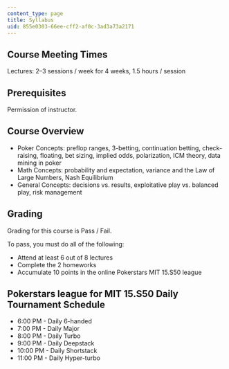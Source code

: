 ```yaml
---
content_type: page
title: Syllabus
uid: 855e0303-66ee-cff2-af0c-3ad3a73a2171
---
```


Course Meeting Times
--------------------

Lectures: 2–3 sessions / week for 4 weeks, 1.5 hours / session

Prerequisites
-------------

Permission of instructor.

Course Overview
---------------

*   Poker Concepts: preflop ranges, 3-betting, continuation betting, check-raising, floating, bet sizing, implied odds, polarization, ICM theory, data mining in poker
*   Math Concepts: probability and expectation, variance and the Law of Large Numbers, Nash Equilibrium
*   General Concepts: decisions vs. results, exploitative play vs. balanced play, risk management

Grading
-------

Grading for this course is Pass / Fail.

To pass, you must do all of the following:

*   Attend at least 6 out of 8 lectures
*   Complete the 2 homeworks
*   Accumulate 10 points in the online Pokerstars MIT 15.S50 league

Pokerstars league for MIT 15.S50 Daily Tournament Schedule
----------------------------------------------------------

*   6:00 PM - Daily 6-handed
*   7:00 PM - Daily Major
*   8:00 PM - Daily Turbo
*   9:00 PM - Daily Deepstack
*   10:00 PM - Daily Shortstack
*   11:00 PM - Daily Hyper-turbo